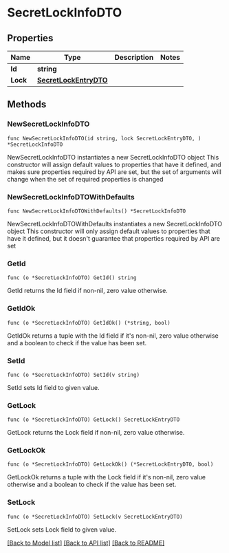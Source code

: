 # SecretLockInfoDTO

## Properties

Name | Type | Description | Notes
------------ | ------------- | ------------- | -------------
**Id** | **string** |  | 
**Lock** | [**SecretLockEntryDTO**](SecretLockEntryDTO.md) |  | 

## Methods

### NewSecretLockInfoDTO

`func NewSecretLockInfoDTO(id string, lock SecretLockEntryDTO, ) *SecretLockInfoDTO`

NewSecretLockInfoDTO instantiates a new SecretLockInfoDTO object
This constructor will assign default values to properties that have it defined,
and makes sure properties required by API are set, but the set of arguments
will change when the set of required properties is changed

### NewSecretLockInfoDTOWithDefaults

`func NewSecretLockInfoDTOWithDefaults() *SecretLockInfoDTO`

NewSecretLockInfoDTOWithDefaults instantiates a new SecretLockInfoDTO object
This constructor will only assign default values to properties that have it defined,
but it doesn't guarantee that properties required by API are set

### GetId

`func (o *SecretLockInfoDTO) GetId() string`

GetId returns the Id field if non-nil, zero value otherwise.

### GetIdOk

`func (o *SecretLockInfoDTO) GetIdOk() (*string, bool)`

GetIdOk returns a tuple with the Id field if it's non-nil, zero value otherwise
and a boolean to check if the value has been set.

### SetId

`func (o *SecretLockInfoDTO) SetId(v string)`

SetId sets Id field to given value.


### GetLock

`func (o *SecretLockInfoDTO) GetLock() SecretLockEntryDTO`

GetLock returns the Lock field if non-nil, zero value otherwise.

### GetLockOk

`func (o *SecretLockInfoDTO) GetLockOk() (*SecretLockEntryDTO, bool)`

GetLockOk returns a tuple with the Lock field if it's non-nil, zero value otherwise
and a boolean to check if the value has been set.

### SetLock

`func (o *SecretLockInfoDTO) SetLock(v SecretLockEntryDTO)`

SetLock sets Lock field to given value.



[[Back to Model list]](../README.md#documentation-for-models) [[Back to API list]](../README.md#documentation-for-api-endpoints) [[Back to README]](../README.md)


